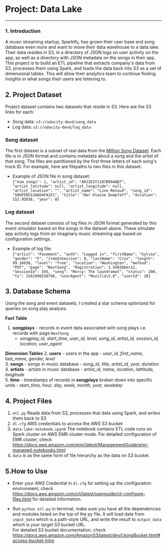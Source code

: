 # Project: Data Lake
---
### 1. Introduction
A music streaming startup, Sparkify, has grown their user base and song database even more and want to move their data warehouse to a data lake. Their data resides in S3, in a directory of JSON logs on user activity on the app, as well as a directory with JSON metadata on the songs in their app. </br>
This project is to build an ETL pipeline that extracts company's data from S3, processes them using Spark, and loads the data back into S3 as a set of dimensional tables. This will allow their analytics team to continue finding insights in what songs their users are listening to.

## 2. Project Dataset
Project dataset contains two datasets that reside in S3. Here are the S3 links for each:
- Song data: `s3://udacity-dend/song_data`
- Log data: `s3://udacity-dend/log_data`

### Song dataset
The first dataset is a subset of real data from the [Million Song Dataset](http://millionsongdataset.com/). Each file is in JSON format and contains metadata about a song and the artist of that song. The files are partitioned by the first three letters of each song's track ID. For example, here are filepaths to two files in this dataset. </br>

- Example of JSON file in song dataset: </br>
`{"num_songs": 1, "artist_id": "ARJIE2Y1187B994AB7", "artist_latitude": null, "artist_longitude": null, "artist_location": "", "artist_name": "Line Renaud", "song_id": "SOUPIRU12A6D4FA1E1", "title": "Der Kleine Dompfaff", "duration": 152.92036, "year": 0}`

### Log dataset
The second dataset consists of log files in JSON format generated by this event simulator based on the songs in the dataset above. These simulate app activity logs from an imaginary music streaming app based on configuration settings.
- Example of log file: </br>
`{"artist": "Pavement", "auth": "Logged in", "firstName": "Sylvie", "gender": "F", "itemInSession": 0, "lastName": "Cruz", "length": 99.16036, "level": "free", "location": "Washington", "method": "PUT", "page": "NextSong", "Registration": 1.540266e+12, "SessionId": 345, "song": "Mercy: The laundromat", "status": 200, "ts": 1541990258796, "userAgent": "Mozilla\5.0", "userId": 10}`

## 3. Database Schema
Using the song and event datasets, I created a star schema optimized for queries on song play analysis. </br>

**Fact Table**
1. **songplays** - records in event data associated with song plays i.e. records with page `NextSong`
    - *songplay_id, start_time, user_id, level, song_id, artist_id, session_id, location, user_agent*


**Dimension Tables**
2. **users** - users in the app
    - *user_id, first_name, last_name, gender, level* </br>
3. **songs** - songs in music database
    - *song_id, title, artist_id, year, duration* </br>
4. **artists** - artists in music database
    - *artist_id, name, location, lattitude, longitude* </br>
5. **time** - timestamps of records in **songplays** broken down into specific units
    - *start_time, hour, day, week, month, year, weekday* </br>


## 4. Project Files
1. `etl.py` Reads data from S3, processes that data using Spark, and writes them back to S3 </br>
2. `dl.cfg` AWS credentials to access the AWS S3 bucket</br>
3. `data-lake-notebook.ipynb` The notebook contains ETL code runs on Spark cluster on AWS EMR cluster mode. For detailed configuration of EMR cluster, check https://docs.aws.amazon.com/emr/latest/ManagementGuide/emr-managed-notebooks.html
4. `data` is as the same form of file hierarchy as the data on S3 bucket.



## 5.How to Use
- Enter your AWS Credential in `dl.cfg` for setting up the configuration environment, check https://docs.aws.amazon.com/cli/latest/userguide/cli-configure-files.html for detailed information.</br>

- Run `python etl.py` in terminal, make sure you have all the dependencies and modules listed on the top of the py file. It will load data from `input_data` which is a path-style URL, and write the result to `output_data` which is your target S3 bucket URL. </br>For detailed S3 bucket documentation, check https://docs.aws.amazon.com/AmazonS3/latest/dev/UsingBucket.html#access-bucket-intro
